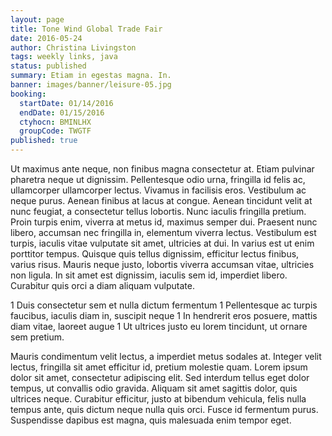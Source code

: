 ```yaml
---
layout: page
title: Tone Wind Global Trade Fair
date: 2016-05-24
author: Christina Livingston
tags: weekly links, java
status: published
summary: Etiam in egestas magna. In.
banner: images/banner/leisure-05.jpg
booking:
  startDate: 01/14/2016
  endDate: 01/15/2016
  ctyhocn: BMINLHX
  groupCode: TWGTF
published: true
---
```

Ut maximus ante neque, non finibus magna consectetur at. Etiam pulvinar pharetra neque ut dignissim. Pellentesque odio urna, fringilla id felis ac, ullamcorper ullamcorper lectus. Vivamus in facilisis eros. Vestibulum ac neque purus. Aenean finibus at lacus at congue. Aenean tincidunt velit at nunc feugiat, a consectetur tellus lobortis. Nunc iaculis fringilla pretium. Proin turpis enim, viverra at metus id, maximus semper dui. Praesent nunc libero, accumsan nec fringilla in, elementum viverra lectus. Vestibulum est turpis, iaculis vitae vulputate sit amet, ultricies at dui. In varius est ut enim porttitor tempus. Quisque quis tellus dignissim, efficitur lectus finibus, varius risus. Mauris neque justo, lobortis viverra accumsan vitae, ultricies non ligula. In sit amet est dignissim, iaculis sem id, imperdiet libero. Curabitur quis orci a diam aliquam vulputate.

1 Duis consectetur sem et nulla dictum fermentum
1 Pellentesque ac turpis faucibus, iaculis diam in, suscipit neque
1 In hendrerit eros posuere, mattis diam vitae, laoreet augue
1 Ut ultrices justo eu lorem tincidunt, ut ornare sem pretium.

Mauris condimentum velit lectus, a imperdiet metus sodales at. Integer velit lectus, fringilla sit amet efficitur id, pretium molestie quam. Lorem ipsum dolor sit amet, consectetur adipiscing elit. Sed interdum tellus eget dolor tempus, ut convallis odio gravida. Aliquam sit amet sagittis dolor, quis ultrices neque. Curabitur efficitur, justo at bibendum vehicula, felis nulla tempus ante, quis dictum neque nulla quis orci. Fusce id fermentum purus. Suspendisse dapibus est magna, quis malesuada enim tempor eget.
